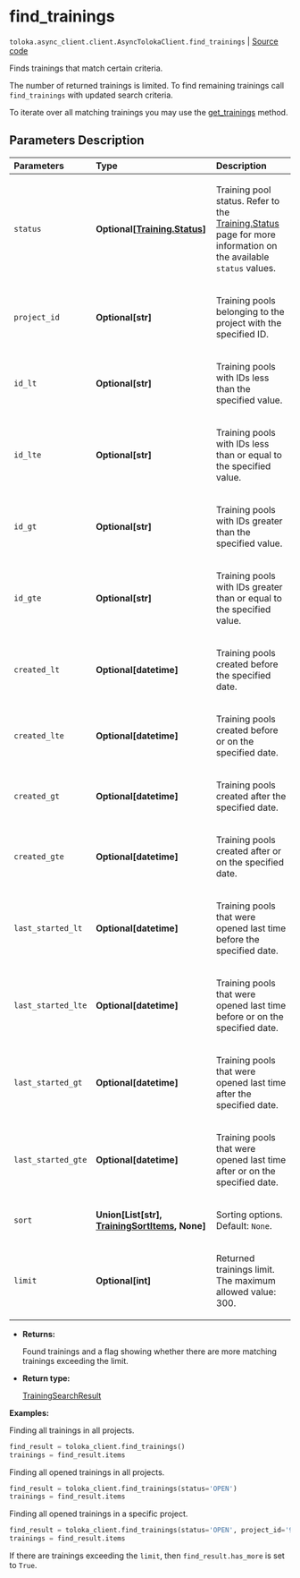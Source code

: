 # find_trainings
`toloka.async_client.client.AsyncTolokaClient.find_trainings` | [Source code](https://github.com/Toloka/toloka-kit/blob/v1.2.1/src/client/__init__.py#L0)

Finds trainings that match certain criteria.


The number of returned trainings is limited. To find remaining trainings call `find_trainings` with updated search criteria.

To iterate over all matching trainings you may use the [get_trainings](toloka.client.TolokaClient.get_trainings.md) method.

## Parameters Description

| Parameters | Type | Description |
| :----------| :----| :-----------|
`status`|**Optional\[[Training.Status](toloka.client.training.Training.Status.md)\]**|<p>Training pool status. Refer to the [Training.Status](toloka.client.training.Training.Status.md) page for more information on the available `status` values.</p>
`project_id`|**Optional\[str\]**|<p>Training pools belonging to the project with the specified ID.</p>
`id_lt`|**Optional\[str\]**|<p>Training pools with IDs less than the specified value.</p>
`id_lte`|**Optional\[str\]**|<p>Training pools with IDs less than or equal to the specified value.</p>
`id_gt`|**Optional\[str\]**|<p>Training pools with IDs greater than the specified value.</p>
`id_gte`|**Optional\[str\]**|<p>Training pools with IDs greater than or equal to the specified value.</p>
`created_lt`|**Optional\[datetime\]**|<p>Training pools created before the specified date.</p>
`created_lte`|**Optional\[datetime\]**|<p>Training pools created before or on the specified date.</p>
`created_gt`|**Optional\[datetime\]**|<p>Training pools created after the specified date.</p>
`created_gte`|**Optional\[datetime\]**|<p>Training pools created after or on the specified date.</p>
`last_started_lt`|**Optional\[datetime\]**|<p>Training pools that were opened last time before the specified date.</p>
`last_started_lte`|**Optional\[datetime\]**|<p>Training pools that were opened last time before or on the specified date.</p>
`last_started_gt`|**Optional\[datetime\]**|<p>Training pools that were opened last time after the specified date.</p>
`last_started_gte`|**Optional\[datetime\]**|<p>Training pools that were opened last time after or on the specified date.</p>
`sort`|**Union\[List\[str\], [TrainingSortItems](toloka.client.search_requests.TrainingSortItems.md), None\]**|<p>Sorting options. Default: `None`.</p>
`limit`|**Optional\[int\]**|<p>Returned trainings limit. The maximum allowed value: 300.</p>

* **Returns:**

  Found trainings and a flag showing whether there are more matching trainings exceeding the limit.

* **Return type:**

  [TrainingSearchResult](toloka.client.search_results.TrainingSearchResult.md)

**Examples:**

Finding all trainings in all projects.

```python
find_result = toloka_client.find_trainings()
trainings = find_result.items
```

Finding all opened trainings in all projects.

```python
find_result = toloka_client.find_trainings(status='OPEN')
trainings = find_result.items
```

Finding all opened trainings in a specific project.

```python
find_result = toloka_client.find_trainings(status='OPEN', project_id='92694')
trainings = find_result.items
```

If there are trainings exceeding the `limit`, then `find_result.has_more` is set to `True`.
